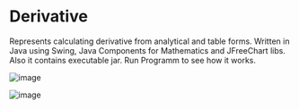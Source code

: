 # Derivative
Represents calculating derivative from analytical and table forms.
Written in Java using Swing, Java Components for Mathematics and JFreeChart libs.
Also it contains executable jar.
Run Programm to see how it works.


![image](https://user-images.githubusercontent.com/72015351/172026659-9e552f26-7eaa-4f84-905a-7fea7ccd5a24.png)


![image](https://user-images.githubusercontent.com/72015351/172026678-ce1a21db-df2a-46d4-ac6c-c8f56d1146d9.png)
